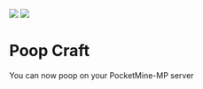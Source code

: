 [![](https://poggit.pmmp.io/shield.state/PoopCraft)](https://poggit.pmmp.io/p/PoopCraft)
[![](https://poggit.pmmp.io/shield.api/PoopCraft)](https://poggit.pmmp.io/p/PoopCraft)

# Poop Craft

You can now poop on your PocketMine-MP server